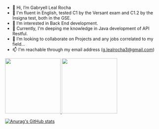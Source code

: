 - 👋 Hi, I’m Gabryell Leal Rocha
- 🥇 I'm fluent in English, tested C1 by the Versant exam and C1.2 by the Insigna test, both in the GSE.
- 👀 I’m interested in Back End development.
- 🌱 Currently, I'm deeping me knowledge in Java development of API Restful.
- 💞️ I’m looking to collaborate on Projects and any jobs correlated to my field...
- 📫 I'm reachable through my email address (g.lealrocha3@gmail.com)

<div>
<a href="https://github.com/seu-usuário-aqui">
<img loading="lazy" height="180em" src="https://github-readme-stats.vercel.app/api/top-langs/?username=lealgabryell&layout=compact&langs_count=7&theme=dracula"/>
<img loading="lazy" height="180em" src="https://github-readme-stats.vercel.app/api?username=lealgabryell&show_icons=true&theme=dracula&include_all_commits=true&count_private=true"/>
</div>

[![Anurag's GitHub stats](https://github-readme-stats.vercel.app/api?username=lealgabryell)](https://github.com/anuraghazra/github-readme-stats)

